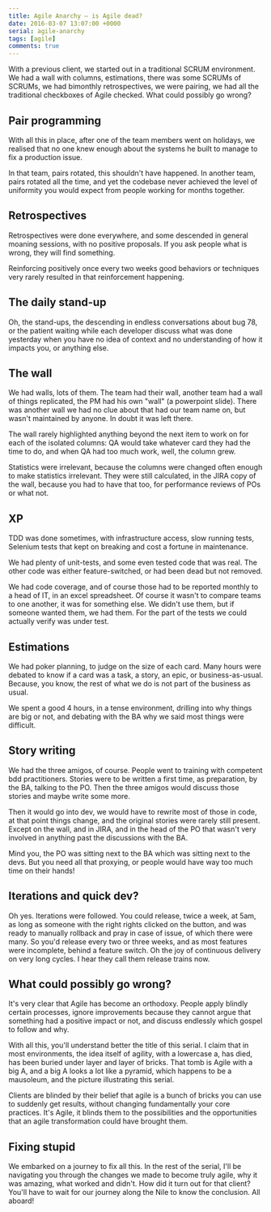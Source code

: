```yaml
---
title: Agile Anarchy – is Agile dead?
date: 2016-03-07 13:07:00 +0000
serial: agile-anarchy
tags: [agile]
comments: true
---
```

With a previous client, we started out in a traditional SCRUM environment. We had a wall with columns, estimations, there was some SCRUMs of SCRUMs, we had bimonthly retrospectives, we were pairing, we had all the traditional checkboxes of Agile checked. What could possibly go wrong?

## Pair programming

With all this in place, after one of the team members went on holidays, we realised that no one knew enough about the systems he built to manage to fix a production issue.

In that team, pairs rotated, this shouldn't have happened. In another team, pairs rotated all the time, and yet the codebase never achieved the level of uniformity you would expect from people working for months together.

## Retrospectives

Retrospectives were done everywhere, and some descended in general moaning sessions, with no positive proposals. If you ask people what is wrong, they will find something.

Reinforcing positively once every two weeks good behaviors or techniques very rarely resulted in that reinforcement happening.

## The daily stand-up

Oh, the stand-ups, the descending in endless conversations about bug 78, or the patient waiting while each developer discuss what was done yesterday when you have no idea of context and no understanding of how it impacts you, or anything else.

## The wall

We had walls, lots of them. The team had their wall, another team had a wall of things replicated, the PM had his own "wall" (a powerpoint slide). There was another wall we had no clue about that had our team name on, but wasn't maintained by anyone. In doubt it was left there.

The wall rarely highlighted anything beyond the next item to work on for each of the isolated columns: QA would take whatever card they had the time to do, and when QA had too much work, well, the column grew.

Statistics were irrelevant, because the columns were changed often enough to make statistics irrelevant. They were still calculated, in the JIRA copy of the wall, because you had to have that too, for performance reviews of POs or what not.

## XP

TDD was done sometimes, with infrastructure access, slow running tests, Selenium tests that kept on breaking and cost a fortune in maintenance.

We had plenty of unit-tests, and some even tested code that was real. The other code was either feature-switched, or had been dead but not removed.

We had code coverage, and of course those had to be reported monthly to a head of IT, in an excel spreadsheet. Of course it wasn't to compare teams to one another, it was for something else. We didn't use them, but if someone wanted them, we had them. For the part of the tests we could actually verify was under test.

## Estimations

We had poker planning, to judge on the size of each card. Many hours were debated to know if a card was a task, a story, an epic, or business-as-usual. Because, you know, the rest of what we do is not part of the business as usual.

We spent a good 4 hours, in a tense environment, drilling into why things are big or not, and debating with the BA why we said most things were difficult.

## Story writing

We had the three amigos, of course. People went to training with competent bdd practitioners. Stories were to be written a first time, as preparation, by the BA, talking to the PO. Then the three amigos would discuss those stories and maybe write some more.

Then it would go into dev, we would have to rewrite most of those in code, at that point things change, and the original stories were rarely still present. Except on the wall, and in JIRA, and in the head of the PO that wasn't very involved in anything past the discussions with the BA.

Mind you, the PO was sitting next to the BA which was sitting next to the devs. But you need all that proxying, or people would have way too much time on their hands!

## Iterations and quick dev?

Oh yes. Iterations were followed. You could release, twice a week, at 5am, as long as someone with the right rights clicked on the button, and was ready to manually rollback and pray in case of issue, of which there were many. So you'd release every two or three weeks, and as most features were incomplete, behind a feature switch. Oh the joy of continuous delivery on very long cycles. I hear they call them release trains now.

## What could possibly go wrong?

It's very clear that Agile has become an orthodoxy. People apply blindly certain processes, ignore improvements because they cannot argue that something had a positive impact or not, and discuss endlessly which gospel to follow and why.

With all this, you'll understand better the title of this serial. I claim that in most environments, the idea itself of agility, with a lowercase a, has died, has been buried under layer and layer of bricks. That tomb is Agile with a big A, and a big A looks a lot like a pyramid, which happens to be a mausoleum, and the picture illustrating this serial.

Clients are blinded by their belief that agile is a bunch of bricks you can use to suddenly get results, without changing fundamentally your core practices. It's Agile, it blinds them to the possibilities and the opportunities that an agile transformation could have brought them.

## Fixing stupid

We embarked on a journey to fix all this. In the rest of the serial, I'll be navigating you through the changes we made to become truly agile, why it was amazing, what worked and didn't. How did it turn out for that client? You'll have to wait for our journey along the Nile to know the conclusion. All aboard!
